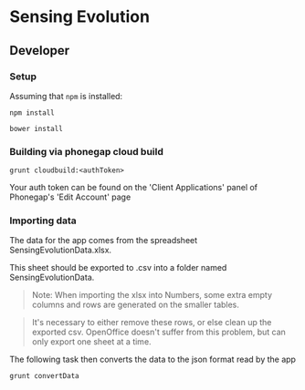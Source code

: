 # Sensing Evolution

## Developer

### Setup

Assuming that `npm` is installed:

    npm install

    bower install

### Building via phonegap cloud build

    grunt cloudbuild:<authToken>

Your auth token can be found on the 'Client Applications' panel of Phonegap's 'Edit Account' page


### Importing data

The data for the app comes from the spreadsheet SensingEvolutionData.xlsx.

This sheet should be exported to .csv into a folder named SensingEvolutionData.

>Note: When importing the xlsx into Numbers, some extra empty columns and rows are generated on the smaller tables.

>It's necessary to either remove these rows, or else clean up the exported csv. OpenOffice doesn't suffer from this problem, but can only export one sheet at a time.



The following task then converts the data to the json format read by the app

    grunt convertData
